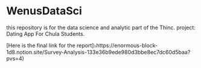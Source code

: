 # WenusDataSci
this repository is for the data science and analytic part of the Thinc. project: Dating App For Chula Students.

[Here is the final link for the report]๖https://enormous-block-1d8.notion.site/Survey-Analysis-133e36b9ede980d3bbe8ec7dc60d5baa?pvs=4)
